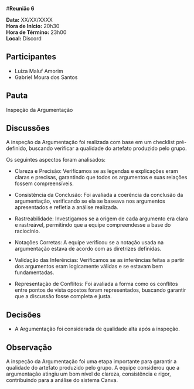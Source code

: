 #__Reunião 6__

**Data:** XX/XX/XXXX<br />
**Hora de Início:** 20h30<br />
**Hora de Término:** 23h00<br />
**Local:** Discord<br />

## Participantes

- Luiza Maluf Amorim
- Gabriel Moura dos Santos

## Pauta

Inspeção da Argumentação

## Discussões

A inspeção da Argumentação foi realizada com base em um checklist pré-definido, buscando verificar a qualidade do artefato produzido pelo grupo. 

Os seguintes aspectos foram analisados:

- Clareza e Precisão: Verificamos se as legendas e explicações eram claras e precisas, garantindo que todos os argumentos e suas relações fossem compreensíveis.

- Consistência da Conclusão: Foi avaliada a coerência da conclusão da argumentação, verificando se ela se baseava nos argumentos apresentados e refletia a análise realizada.

- Rastreabilidade: Investigamos se a origem de cada argumento era clara e rastreável, permitindo que a equipe compreendesse a base do raciocínio.

- Notações Corretas: A equipe verificou se a notação usada na argumentação estava de acordo com as diretrizes definidas.

- Validação das Inferências: Verificamos se as inferências feitas a partir dos argumentos eram logicamente válidas e se estavam bem fundamentadas.

- Representação de Conflitos: Foi avaliada a forma como os conflitos entre pontos de vista opostos foram representados, buscando garantir que a discussão fosse completa e justa.

## Decisões

- A Argumentação foi considerada de qualidade alta após a inspeção. 

## Observação

A inspeção da Argumentação foi uma etapa importante para garantir a qualidade do artefato produzido pelo grupo.  A equipe considerou que a argumentação atingiu um bom nível de clareza, consistência e rigor, contribuindo para a análise do sistema Canva.
